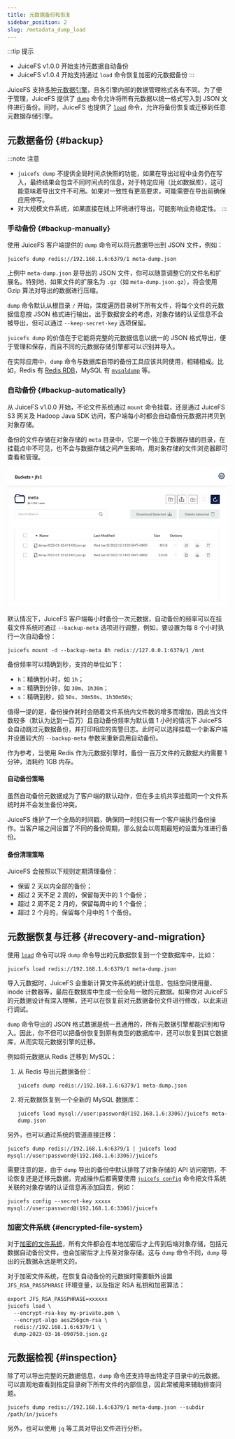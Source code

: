 ```yaml
---
title: 元数据备份和恢复
sidebar_position: 2
slug: /metadata_dump_load
---
```


:::tip 提示
- JuiceFS v1.0.0 开始支持元数据自动备份
- JuiceFS v1.0.4 开始支持通过 `load` 命令恢复加密的元数据备份
:::

JuiceFS 支持[多种元数据引擎](../guide/how_to_set_up_metadata_engine.md)，且各引擎内部的数据管理格式各有不同。为了便于管理，JuiceFS 提供了 [`dump`](../reference/command_reference.md#dump) 命令允许将所有元数据以统一格式写入到 JSON 文件进行备份。同时，JuiceFS 也提供了 [`load`](../reference/command_reference.md#load) 命令，允许将备份恢复或迁移到任意元数据存储引擎。

## 元数据备份 {#backup}

:::note 注意

* `juicefs dump` 不提供全局时间点快照的功能，如果在导出过程中业务仍在写入，最终结果会包含不同时间点的信息，对于特定应用（比如数据库），这可能意味着导出文件不可用。如果对一致性有更高要求，可能需要在导出前确保应用停写。
* 对大规模文件系统，如果直接在线上环境进行导出，可能影响业务稳定性。
:::

### 手动备份 {#backup-manually}

使用 JuiceFS 客户端提供的 `dump` 命令可以将元数据导出到 JSON 文件，例如：

```shell
juicefs dump redis://192.168.1.6:6379/1 meta-dump.json
```

上例中 `meta-dump.json` 是导出的 JSON 文件，你可以随意调整它的文件名和扩展名。特别地，如果文件的扩展名为 `.gz`（如 `meta-dump.json.gz`），将会使用 Gzip 算法对导出的数据进行压缩。

`dump` 命令默认从根目录 `/` 开始，深度遍历目录树下所有文件，将每个文件的元数据信息按 JSON 格式进行输出。出于数据安全的考虑，对象存储的认证信息不会被导出，但可以通过 `--keep-secret-key` 选项保留。

`juicefs dump` 的价值在于它能将完整的元数据信息以统一的 JSON 格式导出，便于管理和保存，而且不同的元数据存储引擎都可以识别并导入。

在实际应用中，`dump` 命令与数据库自带的备份工具应该共同使用，相辅相成。比如，Redis 有 [Redis RDB](https://redis.io/topics/persistence#backing-up-redis-data)，MySQL 有 [`mysqldump`](https://dev.mysql.com/doc/mysql-backup-excerpt/5.7/en/mysqldump-sql-format.html) 等。

### 自动备份 {#backup-automatically}

从 JuiceFS v1.0.0 开始，不论文件系统通过 `mount` 命令挂载，还是通过 JuiceFS S3 网关及 Hadoop Java SDK 访问，客户端每小时都会自动备份元数据并拷贝到对象存储。

备份的文件存储在对象存储的 `meta` 目录中，它是一个独立于数据存储的目录，在挂载点中不可见，也不会与数据存储之间产生影响，用对象存储的文件浏览器即可查看和管理。

![](../images/meta-auto-backup-list.png)

默认情况下，JuiceFS 客户端每小时备份一次元数据，自动备份的频率可以在挂载文件系统时通过 `--backup-meta` 选项进行调整，例如，要设置为每 8 个小时执行一次自动备份：

```shell
juicefs mount -d --backup-meta 8h redis://127.0.0.1:6379/1 /mnt
```

备份频率可以精确到秒，支持的单位如下：

- `h`：精确到小时，如 `1h`；
- `m`：精确到分钟，如 `30m`、`1h30m`；
- `s`：精确到秒，如 `50s`、`30m50s`、`1h30m50s`;

值得一提的是，备份操作耗时会随着文件系统内文件数的增多而增加，因此当文件数较多（默认为达到一百万）且自动备份频率为默认值 1 小时的情况下 JuiceFS 会自动跳过元数据备份，并打印相应的告警日志。此时可以选择挂载一个新客户端并设置较大的 `--backup-meta` 参数来重新启用自动备份。

作为参考，当使用 Redis 作为元数据引擎时，备份一百万文件的元数据大约需要 1 分钟，消耗约 1GB 内存。

#### 自动备份策略

虽然自动备份元数据成为了客户端的默认动作，但在多主机共享挂载同一个文件系统时并不会发生备份冲突。

JuiceFS 维护了一个全局的时间戳，确保同一时刻只有一个客户端执行备份操作。当客户端之间设置了不同的备份周期，那么就会以周期最短的设置为准进行备份。

#### 备份清理策略

JuiceFS 会按照以下规则定期清理备份：

- 保留 2 天以内全部的备份；
- 超过 2 天不足 2 周的，保留每天中的 1 个备份；
- 超过 2 周不足 2 月的，保留每周中的 1 个备份；
- 超过 2 个月的，保留每个月中的 1 个备份。

## 元数据恢复与迁移 {#recovery-and-migration}

使用 [`load`](../reference/command_reference.md#load) 命令可以将 `dump` 命令导出的元数据恢复到一个空数据库中，比如：

```shell
juicefs load redis://192.168.1.6:6379/1 meta-dump.json
```

导入元数据时，JuiceFS 会重新计算文件系统的统计信息，包括空间使用量、inode 计数器等，最后在数据库中生成一份全局一致的元数据。如果你对 JuiceFS 的元数据设计有深入理解，还可以在恢复前对元数据备份文件进行修改，以此来进行调试。

`dump` 命令导出的 JSON 格式数据是统一且通用的，所有元数据引擎都能识别和导入。因此，你不但可以把备份恢复到原有类型的数据库中，还可以恢复到其它数据库，从而实现元数据引擎的迁移。

例如将元数据从 Redis 迁移到 MySQL：

1. 从 Redis 导出元数据备份：

   ```shell
   juicefs dump redis://192.168.1.6:6379/1 meta-dump.json
   ```

1. 将元数据恢复到一个全新的 MySQL 数据库：

   ```shell
   juicefs load mysql://user:password@(192.168.1.6:3306)/juicefs meta-dump.json
   ```

另外，也可以通过系统的管道直接迁移：

```shell
juicefs dump redis://192.168.1.6:6379/1 | juicefs load mysql://user:password@(192.168.1.6:3306)/juicefs
```

需要注意的是，由于 `dump` 导出的备份中默认排除了对象存储的 API 访问密钥，不论恢复还是迁移元数据，完成操作后都需要使用 [`juicefs config`](../reference/command_reference.md#config) 命令把文件系统关联的对象存储的认证信息再添加回去，例如：

```shell
juicefs config --secret-key xxxxx mysql://user:password@(192.168.1.6:3306)/juicefs
```

### 加密文件系统 {#encrypted-file-system}

对于[加密的文件系统](../security/encrypt.md)，所有文件都会在本地加密后才上传到后端对象存储，包括元数据自动备份文件，也会加密后才上传至对象存储。这与 `dump` 命令不同，`dump` 导出的元数据永远是明文的。

对于加密文件系统，在恢复自动备份的元数据时需要额外设置 `JFS_RSA_PASSPHRASE` 环境变量，以及指定 RSA 私钥和加密算法：

```shell
export JFS_RSA_PASSPHRASE=xxxxxx
juicefs load \
  --encrypt-rsa-key my-private.pem \
  --encrypt-algo aes256gcm-rsa \
  redis://192.168.1.6:6379/1 \
  dump-2023-03-16-090750.json.gz
```

## 元数据检视 {#inspection}

除了可以导出完整的元数据信息，`dump` 命令还支持导出特定子目录中的元数据。可以直观地查看到指定目录树下所有文件的内部信息，因此常被用来辅助排查问题。

```shell
juicefs dump redis://192.168.1.6:6379/1 meta-dump.json --subdir /path/in/juicefs
```

另外，也可以使用 `jq` 等工具对导出文件进行分析。
